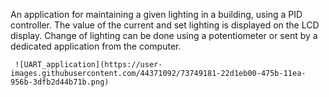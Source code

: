 An application for maintaining a given lighting in a building,
using a PID controller. The value of the current and set lighting is 
displayed on the LCD display. Change of lighting can be done 
using a potentiometer or sent by a dedicated application from the computer.

     ![UART_application](https://user-images.githubusercontent.com/44371092/73749181-22d1eb00-475b-11ea-956b-3dfb2d44b71b.png)

